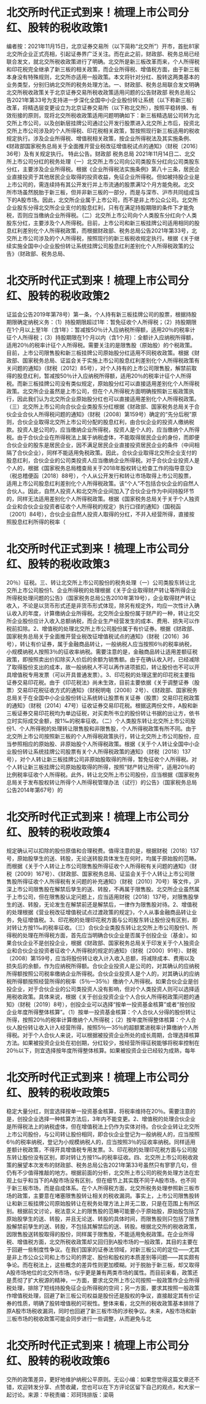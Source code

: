 # 北交所时代正式到来！梳理上市公司分红、股转的税收政策1

编者按：2021年11月15日，北京证券交易所（以下简称“北交所”）开市，首批81家北交所企业正式亮相，引起证券界广泛关注。而在此之前，财政部、税务总局已经联合发文，就北交所税收政策进行了明确。北交所是新三板改革而来，个人所得税和印花税完全继承了新三板的相关政策，而企业所得税、增值税方面，由于新三板本身没有特殊规则，北交所亦适用一般政策。本文将针对分红、股转这两类基本的业务类型，分别归纳北交所的税务处理方法。一、财政部、税务总局联合发文明确北交所税收政策关于北京证券交易所税收政策适用问题的公告财政部 税务总局公告2021年第33号为支持进一步深化全国中小企业股份转让系统（以下称新三板）改革，将精选层变更设立为北京证券交易所（以下称北交所），按照平稳转换、有效衔接的原则，现将北交所税收政策适用问题明确如下：新三板精选层公司转为北交所上市公司，以及创新层挂牌公司通过公开发行股票进入北交所上市后，投资北交所上市公司涉及的个人所得税、印花税相关政策，暂按照现行新三板适用的税收规定执行。涉及企业所得税、增值税相关政策，按企业所得税法及其实施条例、《财政部国家税务总局关于全面推开营业税改征增值税试点的通知》（财税〔2016〕36号）及有关规定执行。 特此公告。财政部 税务总局 2021年11月14日二、北交所上市公司分红的税务处理（一）北交所上市公司向公司类股东分红向公司类股东分红，主要涉及企业所得税。根据《企业所得税法实施条例》第八十三条，居民企业直接投资于其他居民企业取得的投资收益，免征企业所得税。但如被持股企业是上市公司的，需连续持有其公开发行并上市流通的股票满12个月方能免税。北交所市场虽然脱胎于新三板，但并非新三板的一部分，而是与深市、沪市共同组成当下的A股市场。因此，北交所企业属于上市公司，而不是非上市公众公司。北交所企业股东分得北交所企业支付的股息红利，只有在满足持股期限的条件下才能免税，否则应当缴纳企业所得税。（二）北交所上市公司向个人类股东分红向个人类股东分红，主要涉及个人所得税。目前，上市公司和新三板挂牌公司适用相同的股息红利差别化个人所得税政策，而根据财政部、税务总局公告2021年第33号，北交所上市公司涉及的个人所得税，按照现行的新三板税收规定执行。根据《关于继续实施全国中小企业股份转让系统挂牌公司股息红利差别化个人所得税政策的公告》（财政部、税务总局、

# 北交所时代正式到来！梳理上市公司分红、股转的税收政策2

证监会公告2019年第78号）第一条，个人持有新三板挂牌公司的股票，根据持股期限确定纳税义务：（1）持股期限超过1年：暂免征收个人所得税；（2）持股期限在1个月以上至1年（含1年）：暂减按50％计入应纳税所得额，适用20％的税率计征个人所得税；（3）持股期限在1个月以内（含1个月）：全额计入应纳税所得额，适用20％的税率计征个人所得税。需要关注的是限售股（原始股）的个税政策。目前，上市公司限售股和新三板挂牌公司原始股分红适用不同税收政策。根据《财政部、国家税务总局、证监会关于实施上市公司股息红利差别化个人所得税政策有关问题的通知》（财税〔2012〕85号），对个人持有的上市公司限售股，解禁前取得的股息红利，暂减按50％计入应纳税所得额，适用20％的税率计征个人所得税。而新三板挂牌公司没有类似规定，原始股分红可以直接适用差别化个人所得税政策。北交所企业虽然是上市公司，但在个人所得税方面明确按照新三板政策执行，因此我们认为北交所企业原始股分红也可以直接适用差别化个人所得税政策。（三）北交所上市公司向合伙企业类股东分红根据《财政部、国家税务总局关于合伙企业合伙人所得税问题的通知》（财税〔2008〕第159号）确定的“先分后税”原则，合伙企业取得北交所上市公司分配的股息红利，由合伙企业的投资人缴纳税款。投资人是公司的，应当缴纳企业所得税，投资人是个人的，应当缴纳个人所得税。由于合伙企业在所得税法上属于纳税虚体，不能取得居民企业的身份，而即便合伙企业的股东是居民企业，因不满足居民企业直接投资居民企业的条件（中间相隔了合伙企业），同样不能适用免税政策。因此，合伙企业取得北交所企业支付的股息红利，合伙企业的公司类投资人应当缴纳企业所得税。对于合伙企业投资人是个人的，根据《国家税务总局稽查局关于2018年股权转让检查工作的指导意见》（税总稽便函〔2018〕88号），个人从公开发行和转让市场取得上市公司股票，适用上市公司股息红利差别化个人所得税政策。该“个人”不包括合伙企业的自然人合伙人。因此，自然人投资人和北交所企业间加入了合伙企业作为中间持股环节的，同样无法适用差别化个人所得税政策。根据《国家税务总局关于关于个人独资企业和合伙企业投资者征收个人所得税的规定〉执行口径的通知》（国税函〔2001〕84号），合伙企业自然人投资人取得的分红，不并入经营所得，直接按照股息红利所得的税率（

# 北交所时代正式到来！梳理上市公司分红、股转的税收政策3

20％）征税。三、转让北交所上市公司股份的税务处理（一）公司类股东转让北交所上市公司股份1、企业所得税的处理根据《关于企业取得财产转让等所得企业所得税处理问题的公告》（国家税务总局公告2010年第19号），企业取得财产转让收入，不论是以货币形式还是非货币形式体现，除另有规定外，均应一次性计入确认收入的年度，计算缴纳企业所得税。北交所企业股份属于财产的一种，转让北交所企业股份应计入收入总额纳税，而企业生产经营发生的成本、费用、损失可以作税前扣除。2、增值税的处理北交所上市公司股份属于有价证券。根据《财政部、国家税务总局关于全面推开营业税改征增值税试点的通知》（财税〔2016〕36号），转让有价证券，属于金融商品转让，一般纳税人应当按照6％的税率纳税，小规模纳税人按照3％的征收率纳税。需要注意的是，金融商品转让适用差额征税政策，即按照卖出价扣除买入价后的余额为销售额。由于在确认收入时，已经减除了取得股份支出的成本，故一般纳税人不可以再作进项抵扣，转让股份也不可以开具增值税专用发票（可以开具普通发票）。3、印花税的处理这里的印花税主要指证券交易印花税。由于《印花税法》尚未生效，目前主要依据《关于调整证券（股票）交易印花税征收方式的通知》（财税明电〔2008〕2号）、《财政部、国家税务总局关于在全国中小企业股份转让系统转让股票有关证券（股票）交易印花税政策的通知》（财税〔2014〕47号）征收证券交易印花税。根据这两份文件，A股和新三板证券交易印花税均为单边征税，对买卖所书立的股份转让书据的出让方，依书立时实际成交金额，按1‰的税率征收。（二）个人类股东转让北交所上市公司股份1、个人所得税的处理转让限售股和非限售股，个人所得税政策有所不同。由于北交所上市公司按照新三板的个人所得税政策执行，转让北交所上市公司股份，应当参照相应的原始股、非原始股个人所得税政策。根据《关于个人转让全国中小企业股份转让系统挂牌公司股票有关个人所得税政策的通知》（财税〔2018〕137号），对个人转让新三板挂牌公司非原始股取得的所得，暂免征收个人所得税。对个人转让新三板挂牌公司原始股取得的所得，按照“财产转让所得”，适用20％的比例税率征收个人所得税。此外，转让北交所上市公司股份，应当根据《国家税务总局关于发布股权转让所得个人所得税管理办法（试行）的公告》（国家税务总局公告2014年第67号）的

# 北交所时代正式到来！梳理上市公司分红、股转的税收政策4

规定确认可以扣除的股份原值和合理税费。值得注意的是，根据财税〔2018〕137号，原始股孳生的送、转股，无论送转股具体发生在何时，均属于原始股的范畴。而根据《关于个人转让上市公司限售股所得征收个人所得税有关问题的通知》（财税〔2009〕167号）、《财政部、国家税务总局、证监会关于个人转让上市公司限售股所得征收个人所得税有关问题的补充通知》（财税〔2010〕70号）等文件，沪深上市公司限售股在解禁后孳生的送、转股，不再属于限售股。北交所企业虽然属于上市公司，但在限售股认定问题上，应当适用财税〔2018〕137号，对限售股孳生的送、转股，无论发生在解禁前还是解禁后，一律作为限售股对待。2、增值税的处理根据《营业税改征增值税试点过渡政策的规定》，个人从事金融商品转让业务，免征增值税。3、印花税的处理印花税方面与公司股东转让股份没有区别，即对转让方按1‰的税率征收。（三）合伙企业类股东转让北交所上市公司股份1、所得税的处理在所得税方面，首先应当明确合伙企业是否属于创投企业（基金）。如果合伙企业不是创投企业，根据《财政部、国家税务总局关于印发关于个人独资企业和合伙企业投资者征收个人所得税的规定的通知》（财税〔2000〕91号）、财税〔2008〕第159号，应当将股份转让收入计入收入总额，将减除成本、费用以及损失后的余额，作为应纳税所得额。合伙企业投资人是公司的，对其确认的应纳税所得额按照公司税率缴纳企业所得税。合伙企业投资人是个人的，对其确认的应纳税所得额按照经营所得的税率（5％—35％）缴纳个人所得税。如果合伙企业是创投企业，对于合伙企业的公司类投资人没有影响，但对个人类投资人则可以选择适用税收政策。具体来说，根据《关于创业投资企业个人合伙人所得税政策问题的通知》（财税〔2019〕8号），创投企业可以选择“按单一投资基金核算”或者“按创投企业年度所得整体核算”。（1）按单一投资基金核算：个人合伙人分得的股份转让所得，按照20％的税率计算缴纳个人所得税；（2）按年度所得整体核算：个人合伙人股份转让收入计入经营所得，按照5％—35％的超额累进税率计算缴纳个人所得税。对于个人合伙人来说，可以根据被投资企业所处的成长周期，合理选择核算方法。如果被投资企业处在初创期，分红较少，按经营所得征税能够将税率控制在20％以下，则宜选择按年度所得整体核算。如果被投资企业已经较为成熟，每年

# 北交所时代正式到来！梳理上市公司分红、股转的税收政策5

稳定大量分红，则宜选择按单一投资基金核算，将税率维持在20％。需要注意的是，创投企业选择一种核算方法后，3年内不能变更。2、增值税的处理合伙企业是所得税法上的纳税虚体，但在增值税法上仍作为实体对待。合伙企业转让北交所上市公司股份，与公司转让股份相同，即合伙企业登记为一般纳税人的，应当按照6％的税率纳税，登记为小规模纳税人的，应当按照3％的征收率纳税。同样适用差额计税政策，不得开具增值税专用发票。3、印花税的处理印花税方面与公司股东转让股份没有区别，即对转让方按1‰的税率征收。四、北交所上市公司税收政策的展望本次发布的财政部、税务总局公告2021年第33号虽然只有寥寥几句，但仍有不少值得推敲的地方。根据前面的分析，北交所上市公司的税务处理方法在宏观上似乎和当下的A股市场没有区别，但在细节上其实既不同于A股市场，也不同于新三板市场，而是自成体系。在个人所得税方面，北交所税务处理参照新三板市场的政策，主要意在堵塞限售股转让相关的税收漏洞。事实上，上市公司限售股转让和新三板挂牌公司原始股转让在税务处理方法上并无二致，只是在范围上有所区别。根据前文讨论，税法意义上的限售股的范畴可能要小于原始股，原始股包括了原始股孳生的送、转股，并且无论送、转股的具体时间，而限售股则只包括了限售股解禁前孳生的送、转股，不包括其解禁后的送、转股。根据北交所的税收政策，因限售股送转股取得的股份，同样属于限售股，不能适用免税政策。在企业所得税、增值税方面，北交所税收政策却又回归到A股市场的一般政策，其目的主要在于回避一些制度性争议。在我们国家的证券法领域，对新三板公司的定位——尤其是非上市公众公司和上市公司的界定、股份和股权的本质差别等问题——其实颇有争论。而在税法上，这些概念的差异性则更加模糊。对于脱胎于新三板，却又取得A股市场地位的北交所市场，似乎更是兼有两类市场的属性。而目前来看，政策还是贯彻了扩大税源的精神，一方面，要求北交所上市公司按照一般政策作企业所得税处理，排除了短线持股免征企业所得税的空间；另一方面，要求其按照一般政策作增值税处理，回避了新三板公司权益是股份还是股权的争议，直接敲定其有价证券的性质，明确了股转增值税的可税性。整体来看，北交所的税收政策基本排除了原A股市场税收漏洞，同时也回避了新三板市场的涉税争议。未来，A股市场和新三板市场的税收政策可能会同步进行一些调整，从而避免与北

# 北交所时代正式到来！梳理上市公司分红、股转的税收政策6

交所的政策差异，更好地维护纳税公平原则。无讼小编：如果您觉得这篇文章还不错，欢迎转发分享、点赞收藏，您也可以在下方评论区留下自己的观点，和大家一起讨论。来源：华税责编：邓珂玮排版：梁萌

